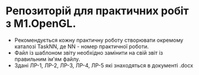 # Репозиторій для практичних робіт з M1.OpenGL.
- Рекомендується кожну практичну роботу створювати окремому каталозі TaskNN, де NN - номер практичної роботи.
- Файл із шаблоном звіту необхідно замінити на свій звіт із правильним ім'ям файлу.
- Здані ЛР-1, ЛР-2, ЛР-3, ЛР-4, ЛР-5 які знаходяться в документі .docx
